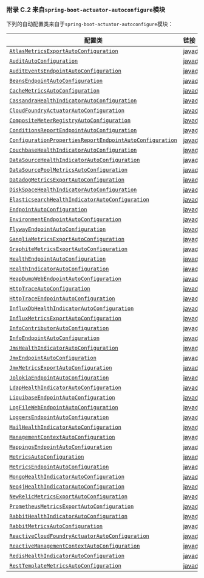 ### 附录 C.2 来自`spring-boot-actuator-autoconfigure`模块

下列的自动配置类来自于`spring-boot-actuator-autoconfigure`模块：

|配置类|链接|
|------|:------|
|[`AtlasMetricsExportAutoConfiguration`](https://github.com/spring-projects/spring-boot/tree/v2.0.0.RELEASE/spring-boot-project/spring-boot-actuator-autoconfigure/src/main/java/org/springframework/boot/actuate/autoconfigure/metrics/export/atlas/AtlasMetricsExportAutoConfiguration.java)|[javadoc](https://docs.spring.io/spring-boot/docs/2.0.0.RELEASE/api/org/springframework/boot/actuate/autoconfigure/metrics/export/atlas/AtlasMetricsExportAutoConfiguration.html)|
|[`AuditAutoConfiguration`](https://github.com/spring-projects/spring-boot/tree/v2.0.0.RELEASE/spring-boot-project/spring-boot-actuator-autoconfigure/src/main/java/org/springframework/boot/actuate/autoconfigure/audit/AuditAutoConfiguration.java)|[javadoc](https://docs.spring.io/spring-boot/docs/2.0.0.RELEASE/api/org/springframework/boot/actuate/autoconfigure/audit/AuditAutoConfiguration.html)|
|[`AuditEventsEndpointAutoConfiguration`](https://github.com/spring-projects/spring-boot/tree/v2.0.0.RELEASE/spring-boot-project/spring-boot-actuator-autoconfigure/src/main/java/org/springframework/boot/actuate/autoconfigure/audit/AuditEventsEndpointAutoConfiguration.java)|[javadoc](https://docs.spring.io/spring-boot/docs/2.0.0.RELEASE/api/org/springframework/boot/actuate/autoconfigure/audit/AuditEventsEndpointAutoConfiguration.html)|
|[`BeansEndpointAutoConfiguration`](https://github.com/spring-projects/spring-boot/tree/v2.0.0.RELEASE/spring-boot-project/spring-boot-actuator-autoconfigure/src/main/java/org/springframework/boot/actuate/autoconfigure/beans/BeansEndpointAutoConfiguration.java)|[javadoc](https://docs.spring.io/spring-boot/docs/2.0.0.RELEASE/api/org/springframework/boot/actuate/autoconfigure/beans/BeansEndpointAutoConfiguration.html)|
|[`CacheMetricsAutoConfiguration`](https://github.com/spring-projects/spring-boot/tree/v2.0.0.RELEASE/spring-boot-project/spring-boot-actuator-autoconfigure/src/main/java/org/springframework/boot/actuate/autoconfigure/metrics/cache/CacheMetricsAutoConfiguration.java)|[javadoc](https://docs.spring.io/spring-boot/docs/2.0.0.RELEASE/api/org/springframework/boot/actuate/autoconfigure/metrics/cache/CacheMetricsAutoConfiguration.html)|
|[`CassandraHealthIndicatorAutoConfiguration`](https://github.com/spring-projects/spring-boot/tree/v2.0.0.RELEASE/spring-boot-project/spring-boot-actuator-autoconfigure/src/main/java/org/springframework/boot/actuate/autoconfigure/cassandra/CassandraHealthIndicatorAutoConfiguration.java)|[javadoc](https://docs.spring.io/spring-boot/docs/2.0.0.RELEASE/api/org/springframework/boot/actuate/autoconfigure/cassandra/CassandraHealthIndicatorAutoConfiguration.html)|
|[`CloudFoundryActuatorAutoConfiguration`](https://github.com/spring-projects/spring-boot/tree/v2.0.0.RELEASE/spring-boot-project/spring-boot-actuator-autoconfigure/src/main/java/org/springframework/boot/actuate/autoconfigure/cloudfoundry/servlet/CloudFoundryActuatorAutoConfiguration.java)|[javadoc](https://docs.spring.io/spring-boot/docs/2.0.0.RELEASE/api/org/springframework/boot/actuate/autoconfigure/cloudfoundry/servlet/CloudFoundryActuatorAutoConfiguration.html)|
|[`CompositeMeterRegistryAutoConfiguration`](https://github.com/spring-projects/spring-boot/tree/v2.0.0.RELEASE/spring-boot-project/spring-boot-actuator-autoconfigure/src/main/java/org/springframework/boot/actuate/autoconfigure/metrics/CompositeMeterRegistryAutoConfiguration.java)|[javadoc](https://docs.spring.io/spring-boot/docs/2.0.0.RELEASE/api/org/springframework/boot/actuate/autoconfigure/metrics/CompositeMeterRegistryAutoConfiguration.html)|
|[`ConditionsReportEndpointAutoConfiguration`](https://github.com/spring-projects/spring-boot/tree/v2.0.0.RELEASE/spring-boot-project/spring-boot-actuator-autoconfigure/src/main/java/org/springframework/boot/actuate/autoconfigure/condition/ConditionsReportEndpointAutoConfiguration.java)|[javadoc](https://docs.spring.io/spring-boot/docs/2.0.0.RELEASE/api/org/springframework/boot/actuate/autoconfigure/condition/ConditionsReportEndpointAutoConfiguration.html)|
|[`ConfigurationPropertiesReportEndpointAutoConfiguration`](https://github.com/spring-projects/spring-boot/tree/v2.0.0.RELEASE/spring-boot-project/spring-boot-actuator-autoconfigure/src/main/java/org/springframework/boot/actuate/autoconfigure/context/properties/ConfigurationPropertiesReportEndpointAutoConfiguration.java)|[javadoc](https://docs.spring.io/spring-boot/docs/2.0.0.RELEASE/api/org/springframework/boot/actuate/autoconfigure/context/properties/ConfigurationPropertiesReportEndpointAutoConfiguration.html)|
|[`CouchbaseHealthIndicatorAutoConfiguration`](https://github.com/spring-projects/spring-boot/tree/v2.0.0.RELEASE/spring-boot-project/spring-boot-actuator-autoconfigure/src/main/java/org/springframework/boot/actuate/autoconfigure/couchbase/CouchbaseHealthIndicatorAutoConfiguration.java)|[javadoc](https://docs.spring.io/spring-boot/docs/2.0.0.RELEASE/api/org/springframework/boot/actuate/autoconfigure/couchbase/CouchbaseHealthIndicatorAutoConfiguration.html)|
|[`DataSourceHealthIndicatorAutoConfiguration`](https://github.com/spring-projects/spring-boot/tree/v2.0.0.RELEASE/spring-boot-project/spring-boot-actuator-autoconfigure/src/main/java/org/springframework/boot/actuate/autoconfigure/jdbc/DataSourceHealthIndicatorAutoConfiguration.java)|[javadoc](https://docs.spring.io/spring-boot/docs/2.0.0.RELEASE/api/org/springframework/boot/actuate/autoconfigure/jdbc/DataSourceHealthIndicatorAutoConfiguration.html)|
|[`DataSourcePoolMetricsAutoConfiguration`](https://github.com/spring-projects/spring-boot/tree/v2.0.0.RELEASE/spring-boot-project/spring-boot-actuator-autoconfigure/src/main/java/org/springframework/boot/actuate/autoconfigure/metrics/jdbc/DataSourcePoolMetricsAutoConfiguration.java)|[javadoc](https://docs.spring.io/spring-boot/docs/2.0.0.RELEASE/api/org/springframework/boot/actuate/autoconfigure/metrics/jdbc/DataSourcePoolMetricsAutoConfiguration.html)|
|[`DatadogMetricsExportAutoConfiguration`](https://github.com/spring-projects/spring-boot/tree/v2.0.0.RELEASE/spring-boot-project/spring-boot-actuator-autoconfigure/src/main/java/org/springframework/boot/actuate/autoconfigure/metrics/export/datadog/DatadogMetricsExportAutoConfiguration.java)|[javadoc](https://docs.spring.io/spring-boot/docs/2.0.0.RELEASE/api/org/springframework/boot/actuate/autoconfigure/metrics/export/datadog/DatadogMetricsExportAutoConfiguration.html)|
|[`DiskSpaceHealthIndicatorAutoConfiguration`](https://github.com/spring-projects/spring-boot/tree/v2.0.0.RELEASE/spring-boot-project/spring-boot-actuator-autoconfigure/src/main/java/org/springframework/boot/actuate/autoconfigure/system/DiskSpaceHealthIndicatorAutoConfiguration.java)|[javadoc](https://docs.spring.io/spring-boot/docs/2.0.0.RELEASE/api/org/springframework/boot/actuate/autoconfigure/system/DiskSpaceHealthIndicatorAutoConfiguration.html)|
|[`ElasticsearchHealthIndicatorAutoConfiguration`](https://github.com/spring-projects/spring-boot/tree/v2.0.0.RELEASE/spring-boot-project/spring-boot-actuator-autoconfigure/src/main/java/org/springframework/boot/actuate/autoconfigure/elasticsearch/ElasticsearchHealthIndicatorAutoConfiguration.java)|[javadoc](https://docs.spring.io/spring-boot/docs/2.0.0.RELEASE/api/org/springframework/boot/actuate/autoconfigure/elasticsearch/ElasticsearchHealthIndicatorAutoConfiguration.html)|
|[`EndpointAutoConfiguration`](https://github.com/spring-projects/spring-boot/tree/v2.0.0.RELEASE/spring-boot-project/spring-boot-actuator-autoconfigure/src/main/java/org/springframework/boot/actuate/autoconfigure/endpoint/EndpointAutoConfiguration.java)|[javadoc](https://docs.spring.io/spring-boot/docs/2.0.0.RELEASE/api/org/springframework/boot/actuate/autoconfigure/endpoint/EndpointAutoConfiguration.html)|
|[`EnvironmentEndpointAutoConfiguration`](https://github.com/spring-projects/spring-boot/tree/v2.0.0.RELEASE/spring-boot-project/spring-boot-actuator-autoconfigure/src/main/java/org/springframework/boot/actuate/autoconfigure/env/EnvironmentEndpointAutoConfiguration.java)|[javadoc](https://docs.spring.io/spring-boot/docs/2.0.0.RELEASE/api/org/springframework/boot/actuate/autoconfigure/env/EnvironmentEndpointAutoConfiguration.html)|
|[`FlywayEndpointAutoConfiguration`](https://github.com/spring-projects/spring-boot/tree/v2.0.0.RELEASE/spring-boot-project/spring-boot-actuator-autoconfigure/src/main/java/org/springframework/boot/actuate/autoconfigure/flyway/FlywayEndpointAutoConfiguration.java)|[javadoc](https://docs.spring.io/spring-boot/docs/2.0.0.RELEASE/api/org/springframework/boot/actuate/autoconfigure/flyway/FlywayEndpointAutoConfiguration.html)|
|[`GangliaMetricsExportAutoConfiguration`](https://github.com/spring-projects/spring-boot/tree/v2.0.0.RELEASE/spring-boot-project/spring-boot-actuator-autoconfigure/src/main/java/org/springframework/boot/actuate/autoconfigure/metrics/export/ganglia/GangliaMetricsExportAutoConfiguration.java)|[javadoc](https://docs.spring.io/spring-boot/docs/2.0.0.RELEASE/api/org/springframework/boot/actuate/autoconfigure/metrics/export/ganglia/GangliaMetricsExportAutoConfiguration.html)|
|[`GraphiteMetricsExportAutoConfiguration`](https://github.com/spring-projects/spring-boot/tree/v2.0.0.RELEASE/spring-boot-project/spring-boot-actuator-autoconfigure/src/main/java/org/springframework/boot/actuate/autoconfigure/metrics/export/graphite/GraphiteMetricsExportAutoConfiguration.java)|[javadoc](https://docs.spring.io/spring-boot/docs/2.0.0.RELEASE/api/org/springframework/boot/actuate/autoconfigure/metrics/export/graphite/GraphiteMetricsExportAutoConfiguration.html)|
|[`HealthEndpointAutoConfiguration`](https://github.com/spring-projects/spring-boot/tree/v2.0.0.RELEASE/spring-boot-project/spring-boot-actuator-autoconfigure/src/main/java/org/springframework/boot/actuate/autoconfigure/health/HealthEndpointAutoConfiguration.java)|[javadoc](https://docs.spring.io/spring-boot/docs/2.0.0.RELEASE/api/org/springframework/boot/actuate/autoconfigure/health/HealthEndpointAutoConfiguration.html)|
|[`HealthIndicatorAutoConfiguration`](https://github.com/spring-projects/spring-boot/tree/v2.0.0.RELEASE/spring-boot-project/spring-boot-actuator-autoconfigure/src/main/java/org/springframework/boot/actuate/autoconfigure/health/HealthIndicatorAutoConfiguration.java)|[javadoc](https://docs.spring.io/spring-boot/docs/2.0.0.RELEASE/api/org/springframework/boot/actuate/autoconfigure/health/HealthIndicatorAutoConfiguration.html)|
|[`HeapDumpWebEndpointAutoConfiguration`](https://github.com/spring-projects/spring-boot/tree/v2.0.0.RELEASE/spring-boot-project/spring-boot-actuator-autoconfigure/src/main/java/org/springframework/boot/actuate/autoconfigure/management/HeapDumpWebEndpointAutoConfiguration.java)|[javadoc](https://docs.spring.io/spring-boot/docs/2.0.0.RELEASE/api/org/springframework/boot/actuate/autoconfigure/management/HeapDumpWebEndpointAutoConfiguration.html)|
|[`HttpTraceAutoConfiguration`](https://github.com/spring-projects/spring-boot/tree/v2.0.0.RELEASE/spring-boot-project/spring-boot-actuator-autoconfigure/src/main/java/org/springframework/boot/actuate/autoconfigure/trace/http/HttpTraceAutoConfiguration.java)|[javadoc](https://docs.spring.io/spring-boot/docs/2.0.0.RELEASE/api/org/springframework/boot/actuate/autoconfigure/trace/http/HttpTraceAutoConfiguration.html)|
|[`HttpTraceEndpointAutoConfiguration`](https://github.com/spring-projects/spring-boot/tree/v2.0.0.RELEASE/spring-boot-project/spring-boot-actuator-autoconfigure/src/main/java/org/springframework/boot/actuate/autoconfigure/trace/http/HttpTraceEndpointAutoConfiguration.java)|[javadoc](https://docs.spring.io/spring-boot/docs/2.0.0.RELEASE/api/org/springframework/boot/actuate/autoconfigure/trace/http/HttpTraceEndpointAutoConfiguration.html)|
|[`InfluxDbHealthIndicatorAutoConfiguration`](https://github.com/spring-projects/spring-boot/tree/v2.0.0.RELEASE/spring-boot-project/spring-boot-actuator-autoconfigure/src/main/java/org/springframework/boot/actuate/autoconfigure/influx/InfluxDbHealthIndicatorAutoConfiguration.java)|[javadoc](https://docs.spring.io/spring-boot/docs/2.0.0.RELEASE/api/org/springframework/boot/actuate/autoconfigure/influx/InfluxDbHealthIndicatorAutoConfiguration.html)|
|[`InfluxMetricsExportAutoConfiguration`](https://github.com/spring-projects/spring-boot/tree/v2.0.0.RELEASE/spring-boot-project/spring-boot-actuator-autoconfigure/src/main/java/org/springframework/boot/actuate/autoconfigure/metrics/export/influx/InfluxMetricsExportAutoConfiguration.java)|[javadoc](https://docs.spring.io/spring-boot/docs/2.0.0.RELEASE/api/org/springframework/boot/actuate/autoconfigure/metrics/export/influx/InfluxMetricsExportAutoConfiguration.html)|
|[`InfoContributorAutoConfiguration`](https://github.com/spring-projects/spring-boot/tree/v2.0.0.RELEASE/spring-boot-project/spring-boot-actuator-autoconfigure/src/main/java/org/springframework/boot/actuate/autoconfigure/info/InfoContributorAutoConfiguration.java)|[javadoc](https://docs.spring.io/spring-boot/docs/2.0.0.RELEASE/api/org/springframework/boot/actuate/autoconfigure/info/InfoContributorAutoConfiguration.html)|
|[`InfoEndpointAutoConfiguration`](https://github.com/spring-projects/spring-boot/tree/v2.0.0.RELEASE/spring-boot-project/spring-boot-actuator-autoconfigure/src/main/java/org/springframework/boot/actuate/autoconfigure/info/InfoEndpointAutoConfiguration.java)|[javadoc](https://docs.spring.io/spring-boot/docs/2.0.0.RELEASE/api/org/springframework/boot/actuate/autoconfigure/info/InfoEndpointAutoConfiguration.html)|
|[`JmsHealthIndicatorAutoConfiguration`](https://github.com/spring-projects/spring-boot/tree/v2.0.0.RELEASE/spring-boot-project/spring-boot-actuator-autoconfigure/src/main/java/org/springframework/boot/actuate/autoconfigure/jms/JmsHealthIndicatorAutoConfiguration.java)|[javadoc](https://docs.spring.io/spring-boot/docs/2.0.0.RELEASE/api/org/springframework/boot/actuate/autoconfigure/jms/JmsHealthIndicatorAutoConfiguration.html)|
|[`JmxEndpointAutoConfiguration`](https://github.com/spring-projects/spring-boot/tree/v2.0.0.RELEASE/spring-boot-project/spring-boot-actuator-autoconfigure/src/main/java/org/springframework/boot/actuate/autoconfigure/endpoint/jmx/JmxEndpointAutoConfiguration.java)|[javadoc](https://docs.spring.io/spring-boot/docs/2.0.0.RELEASE/api/org/springframework/boot/actuate/autoconfigure/endpoint/jmx/JmxEndpointAutoConfiguration.html)|
|[`JmxMetricsExportAutoConfiguration`](https://github.com/spring-projects/spring-boot/tree/v2.0.0.RELEASE/spring-boot-project/spring-boot-actuator-autoconfigure/src/main/java/org/springframework/boot/actuate/autoconfigure/metrics/export/jmx/JmxMetricsExportAutoConfiguration.java)|[javadoc](https://docs.spring.io/spring-boot/docs/2.0.0.RELEASE/api/org/springframework/boot/actuate/autoconfigure/metrics/export/jmx/JmxMetricsExportAutoConfiguration.html)|
|[`JolokiaEndpointAutoConfiguration`](https://github.com/spring-projects/spring-boot/tree/v2.0.0.RELEASE/spring-boot-project/spring-boot-actuator-autoconfigure/src/main/java/org/springframework/boot/actuate/autoconfigure/jolokia/JolokiaEndpointAutoConfiguration.java)|[javadoc](https://docs.spring.io/spring-boot/docs/2.0.0.RELEASE/api/org/springframework/boot/actuate/autoconfigure/jolokia/JolokiaEndpointAutoConfiguration.html)|
|[`LdapHealthIndicatorAutoConfiguration`](https://github.com/spring-projects/spring-boot/tree/v2.0.0.RELEASE/spring-boot-project/spring-boot-actuator-autoconfigure/src/main/java/org/springframework/boot/actuate/autoconfigure/ldap/LdapHealthIndicatorAutoConfiguration.java)|[javadoc](https://docs.spring.io/spring-boot/docs/2.0.0.RELEASE/api/org/springframework/boot/actuate/autoconfigure/ldap/LdapHealthIndicatorAutoConfiguration.html)|
|[`LiquibaseEndpointAutoConfiguration`](https://github.com/spring-projects/spring-boot/tree/v2.0.0.RELEASE/spring-boot-project/spring-boot-actuator-autoconfigure/src/main/java/org/springframework/boot/actuate/autoconfigure/liquibase/LiquibaseEndpointAutoConfiguration.java)|[javadoc](https://docs.spring.io/spring-boot/docs/2.0.0.RELEASE/api/org/springframework/boot/actuate/autoconfigure/liquibase/LiquibaseEndpointAutoConfiguration.html)|
|[`LogFileWebEndpointAutoConfiguration`](https://github.com/spring-projects/spring-boot/tree/v2.0.0.RELEASE/spring-boot-project/spring-boot-actuator-autoconfigure/src/main/java/org/springframework/boot/actuate/autoconfigure/logging/LogFileWebEndpointAutoConfiguration.java)|[javadoc](https://docs.spring.io/spring-boot/docs/2.0.0.RELEASE/api/org/springframework/boot/actuate/autoconfigure/logging/LogFileWebEndpointAutoConfiguration.html)|
|[`LoggersEndpointAutoConfiguration`](https://github.com/spring-projects/spring-boot/tree/v2.0.0.RELEASE/spring-boot-project/spring-boot-actuator-autoconfigure/src/main/java/org/springframework/boot/actuate/autoconfigure/logging/LoggersEndpointAutoConfiguration.java)|[javadoc](https://docs.spring.io/spring-boot/docs/2.0.0.RELEASE/api/org/springframework/boot/actuate/autoconfigure/logging/LoggersEndpointAutoConfiguration.html)|
|[`MailHealthIndicatorAutoConfiguration`](https://github.com/spring-projects/spring-boot/tree/v2.0.0.RELEASE/spring-boot-project/spring-boot-actuator-autoconfigure/src/main/java/org/springframework/boot/actuate/autoconfigure/mail/MailHealthIndicatorAutoConfiguration.java)|[javadoc](https://docs.spring.io/spring-boot/docs/2.0.0.RELEASE/api/org/springframework/boot/actuate/autoconfigure/mail/MailHealthIndicatorAutoConfiguration.html)|
|[`ManagementContextAutoConfiguration`](https://github.com/spring-projects/spring-boot/tree/v2.0.0.RELEASE/spring-boot-project/spring-boot-actuator-autoconfigure/src/main/java/org/springframework/boot/actuate/autoconfigure/web/server/ManagementContextAutoConfiguration.java)|[javadoc](https://docs.spring.io/spring-boot/docs/2.0.0.RELEASE/api/org/springframework/boot/actuate/autoconfigure/web/server/ManagementContextAutoConfiguration.html)|
|[`MappingsEndpointAutoConfiguration`](https://github.com/spring-projects/spring-boot/tree/v2.0.0.RELEASE/spring-boot-project/spring-boot-actuator-autoconfigure/src/main/java/org/springframework/boot/actuate/autoconfigure/web/mappings/MappingsEndpointAutoConfiguration.java)|[javadoc](https://docs.spring.io/spring-boot/docs/2.0.0.RELEASE/api/org/springframework/boot/actuate/autoconfigure/web/mappings/MappingsEndpointAutoConfiguration.html)|
|[`MetricsAutoConfiguration`](https://github.com/spring-projects/spring-boot/tree/v2.0.0.RELEASE/spring-boot-project/spring-boot-actuator-autoconfigure/src/main/java/org/springframework/boot/actuate/autoconfigure/metrics/MetricsAutoConfiguration.java)|[javadoc](https://docs.spring.io/spring-boot/docs/2.0.0.RELEASE/api/org/springframework/boot/actuate/autoconfigure/metrics/MetricsAutoConfiguration.html)|
|[`MetricsEndpointAutoConfiguration`](https://github.com/spring-projects/spring-boot/tree/v2.0.0.RELEASE/spring-boot-project/spring-boot-actuator-autoconfigure/src/main/java/org/springframework/boot/actuate/autoconfigure/metrics/MetricsEndpointAutoConfiguration.java)|[javadoc](https://docs.spring.io/spring-boot/docs/2.0.0.RELEASE/api/org/springframework/boot/actuate/autoconfigure/metrics/MetricsEndpointAutoConfiguration.html)|
|[`MongoHealthIndicatorAutoConfiguration`](https://github.com/spring-projects/spring-boot/tree/v2.0.0.RELEASE/spring-boot-project/spring-boot-actuator-autoconfigure/src/main/java/org/springframework/boot/actuate/autoconfigure/mongo/MongoHealthIndicatorAutoConfiguration.java)|[javadoc](https://docs.spring.io/spring-boot/docs/2.0.0.RELEASE/api/org/springframework/boot/actuate/autoconfigure/mongo/MongoHealthIndicatorAutoConfiguration.html)|
|[`Neo4jHealthIndicatorAutoConfiguration`](https://github.com/spring-projects/spring-boot/tree/v2.0.0.RELEASE/spring-boot-project/spring-boot-actuator-autoconfigure/src/main/java/org/springframework/boot/actuate/autoconfigure/neo4j/Neo4jHealthIndicatorAutoConfiguration.java)|[javadoc](https://docs.spring.io/spring-boot/docs/2.0.0.RELEASE/api/org/springframework/boot/actuate/autoconfigure/neo4j/Neo4jHealthIndicatorAutoConfiguration.html)|
|[`NewRelicMetricsExportAutoConfiguration`](https://github.com/spring-projects/spring-boot/tree/v2.0.0.RELEASE/spring-boot-project/spring-boot-actuator-autoconfigure/src/main/java/org/springframework/boot/actuate/autoconfigure/metrics/export/newrelic/NewRelicMetricsExportAutoConfiguration.java)|[javadoc](https://docs.spring.io/spring-boot/docs/2.0.0.RELEASE/api/org/springframework/boot/actuate/autoconfigure/metrics/export/newrelic/NewRelicMetricsExportAutoConfiguration.html)|
|[`PrometheusMetricsExportAutoConfiguration`](https://github.com/spring-projects/spring-boot/tree/v2.0.0.RELEASE/spring-boot-project/spring-boot-actuator-autoconfigure/src/main/java/org/springframework/boot/actuate/autoconfigure/metrics/export/prometheus/PrometheusMetricsExportAutoConfiguration.java)|[javadoc](https://docs.spring.io/spring-boot/docs/2.0.0.RELEASE/api/org/springframework/boot/actuate/autoconfigure/metrics/export/prometheus/PrometheusMetricsExportAutoConfiguration.html)|
|[`RabbitHealthIndicatorAutoConfiguration`](https://github.com/spring-projects/spring-boot/tree/v2.0.0.RELEASE/spring-boot-project/spring-boot-actuator-autoconfigure/src/main/java/org/springframework/boot/actuate/autoconfigure/amqp/RabbitHealthIndicatorAutoConfiguration.java)|[javadoc](https://docs.spring.io/spring-boot/docs/2.0.0.RELEASE/api/org/springframework/boot/actuate/autoconfigure/amqp/RabbitHealthIndicatorAutoConfiguration.html)|
|[`RabbitMetricsAutoConfiguration`](https://github.com/spring-projects/spring-boot/tree/v2.0.0.RELEASE/spring-boot-project/spring-boot-actuator-autoconfigure/src/main/java/org/springframework/boot/actuate/autoconfigure/metrics/amqp/RabbitMetricsAutoConfiguration.java)|[javadoc](https://docs.spring.io/spring-boot/docs/2.0.0.RELEASE/api/org/springframework/boot/actuate/autoconfigure/metrics/amqp/RabbitMetricsAutoConfiguration.html)|
|[`ReactiveCloudFoundryActuatorAutoConfiguration`](https://github.com/spring-projects/spring-boot/tree/v2.0.0.RELEASE/spring-boot-project/spring-boot-actuator-autoconfigure/src/main/java/org/springframework/boot/actuate/autoconfigure/cloudfoundry/reactive/ReactiveCloudFoundryActuatorAutoConfiguration.java)|[javadoc](https://docs.spring.io/spring-boot/docs/2.0.0.RELEASE/api/org/springframework/boot/actuate/autoconfigure/cloudfoundry/reactive/ReactiveCloudFoundryActuatorAutoConfiguration.html)|
|[`ReactiveManagementContextAutoConfiguration`](https://github.com/spring-projects/spring-boot/tree/v2.0.0.RELEASE/spring-boot-project/spring-boot-actuator-autoconfigure/src/main/java/org/springframework/boot/actuate/autoconfigure/web/reactive/ReactiveManagementContextAutoConfiguration.java)|[javadoc](https://docs.spring.io/spring-boot/docs/2.0.0.RELEASE/api/org/springframework/boot/actuate/autoconfigure/web/reactive/ReactiveManagementContextAutoConfiguration.html)|
|[`RedisHealthIndicatorAutoConfiguration`](https://github.com/spring-projects/spring-boot/tree/v2.0.0.RELEASE/spring-boot-project/spring-boot-actuator-autoconfigure/src/main/java/org/springframework/boot/actuate/autoconfigure/redis/RedisHealthIndicatorAutoConfiguration.java)|[javadoc](https://docs.spring.io/spring-boot/docs/2.0.0.RELEASE/api/org/springframework/boot/actuate/autoconfigure/redis/RedisHealthIndicatorAutoConfiguration.html)|
|[`RestTemplateMetricsAutoConfiguration`](https://github.com/spring-projects/spring-boot/tree/v2.0.0.RELEASE/spring-boot-project/spring-boot-actuator-autoconfigure/src/main/java/org/springframework/boot/actuate/autoconfigure/metrics/web/client/RestTemplateMetricsAutoConfiguration.java)|[javadoc](https://docs.spring.io/spring-boot/docs/2.0.0.RELEASE/api/org/springframework/boot/actuate/autoconfigure/metrics/web/client/RestTemplateMetricsAutoConfiguration.html)|
